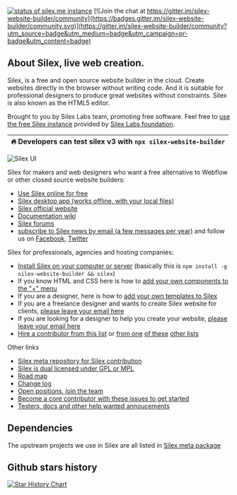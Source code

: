 [![status of silex.me instance](https://monitoshi.lexoyo.me/badge/1525963562293-6552)](https://editor.silex.me) [![Join the chat at https://gitter.im/silex-website-builder/community](https://badges.gitter.im/silex-website-builder/community.svg)](https://gitter.im/silex-website-builder/community?utm_source=badge&utm_medium=badge&utm_campaign=pr-badge&utm_content=badge)

## About Silex, live web creation.

Silex, is a free and open source website builder in the cloud. Create websites directly in the browser without writing code. And it is suitable for professional designers to produce great websites without constraints. Silex is also known as the HTML5 editor.

Brought to you by Silex Labs team, promoting free software. Feel free to [use the free Silex instance](https://editor.silex.me/) provided by [Silex Labs foundation](https://www.silexlabs.org/).

| :fire:        Developers can test silex v3 with `npx silex-website-builder`   |
|-------------------------------------------------------------------------------|

![Silex UI](https://github.com/silexlabs/www.silex.me/raw/gh-pages/assets/silex-ui.gif)

Silex for makers and web designers who want a free alternative to Webflow or other closed source website builders:

* [Use Silex online for free](https://editor.silex.me)
* [Silex desktop app (works offline, with your local files)](https://github.com/silexlabs/silex-desktop/)
* [Silex official website](http://www.silex.me/)
* [Documentation wiki](https://github.com/silexlabs/Silex/wiki)
* [Silex forums](https://github.com/silexlabs/Silex/issues)
* [subscribe to Silex news by email (a few messages per year)](http://eepurl.com/F48q5) and follow us on [Facebook](http://www.facebook.com/silexlabs), [Twitter](https://twitter.com/silexlabs)


Silex for professionals, agencies and hosting companies:

* [Install Silex on your computer or server](https://github.com/silexlabs/Silex/wiki/How-to-Host-An-Instance-of-Silex#as-a-web-app-silex-web-version) (basically this is `npm install -g silex-website-builder && silex`)
* If you know HTML and CSS here is how to [add your own components to the "+" menu](https://github.com/silexlabs/Silex/wiki/Create-Silex-components)
* If you are a designer, here is how to [add your own templates to Silex](https://github.com/silexlabs/Silex/wiki/Create-templates-for-Silex)
* If you are a freelance designer and wants to create Silex website for clients, [please leave your email here](http://eepurl.com/gjYnib)
* If you are looking for a designer to help you create your website, [please leave your email here](http://eepurl.com/gjYnib)
* [Hire a contributor from this list](https://github.com/silexlabs/Silex/graphs/contributors) or [from one](https://github.com/silexlabs/unifile/graphs/contributors) [of these](https://github.com/silexlabs/CloudExplorer2/graphs/contributors) [other lists](https://github.com/silexlabs/drag-drop-stage-component/graphs/contributors)


Other links

* [Silex meta repository for Silex contribution](https://github.com/silexlabs/silex-meta)
* [Silex is dual licensed under GPL or MPL](http://www.silexlabs.org/silex/silex-licensing/)
* [Road map](https://github.com/silexlabs/Silex/milestones)
* [Change log](https://github.com/silexlabs/Silex/pulls?utf8=%E2%9C%93&q=is%3Apr)
* [Open positions, join the team](https://github.com/silexlabs/Silex/issues?q=is%3Aissue+is%3Aopen+label%3A%22open+position%22)
* [Become a core contributor with these issues to get started](https://github.com/silexlabs/Silex/issues?q=is%3Aopen+is%3Aissue+label%3A%22good+first+issue%22)
* [Testers, docs and other help wanted annoucements](https://github.com/silexlabs/Silex/issues?q=is%3Aopen+is%3Aissue+label%3A%22help+wanted%22)

## Dependencies

The upstream projects we use in Silex are all listed in [Silex meta package](https://github.com/silexlabs/silex-meta)

## Github stars history

[![Star History Chart](https://api.star-history.com/svg?repos=silexlabs/Silex&type=Timeline)](https://star-history.com/#silexlabs/Silex&Timeline)

